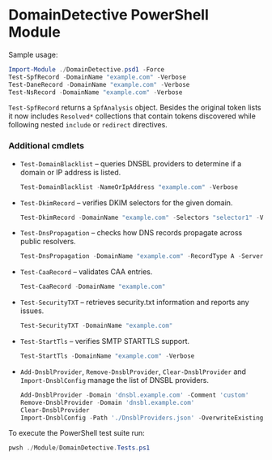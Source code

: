 # DomainDetective PowerShell Module

Sample usage:

```powershell
Import-Module ./DomainDetective.psd1 -Force
Test-SpfRecord -DomainName "example.com" -Verbose
Test-DaneRecord -DomainName "example.com" -Verbose
Test-NsRecord -DomainName "example.com" -Verbose
```

`Test-SpfRecord` returns a `SpfAnalysis` object. Besides the original token lists it now includes `Resolved*` collections that contain tokens discovered while following nested `include` or `redirect` directives.

### Additional cmdlets

- `Test-DomainBlacklist` – queries DNSBL providers to determine if a domain or IP address is listed.
  ```powershell
  Test-DomainBlacklist -NameOrIpAddress "example.com" -Verbose
  ```
- `Test-DkimRecord` – verifies DKIM selectors for the given domain.
  ```powershell
  Test-DkimRecord -DomainName "example.com" -Selectors "selector1" -Verbose
  ```
- `Test-DnsPropagation` – checks how DNS records propagate across public resolvers.
  ```powershell
  Test-DnsPropagation -DomainName "example.com" -RecordType A -ServersFile './Data/DNS/PublicDNS.json' -CompareResults
  ```
- `Test-CaaRecord` – validates CAA entries.
  ```powershell
  Test-CaaRecord -DomainName "example.com"
  ```
- `Test-SecurityTXT` – retrieves security.txt information and reports any issues.
  ```powershell
  Test-SecurityTXT -DomainName "example.com"
  ```
- `Test-StartTls` – verifies SMTP STARTTLS support.
  ```powershell
  Test-StartTls -DomainName "example.com" -Verbose
  ```
- `Add-DnsblProvider`, `Remove-DnsblProvider`, `Clear-DnsblProvider` and `Import-DnsblConfig` manage the list of DNSBL providers.
  ```powershell
  Add-DnsblProvider -Domain 'dnsbl.example.com' -Comment 'custom'
  Remove-DnsblProvider -Domain 'dnsbl.example.com'
  Clear-DnsblProvider
  Import-DnsblConfig -Path './DnsblProviders.json' -OverwriteExisting
  ```

To execute the PowerShell test suite run:

```powershell
pwsh ./Module/DomainDetective.Tests.ps1
```
